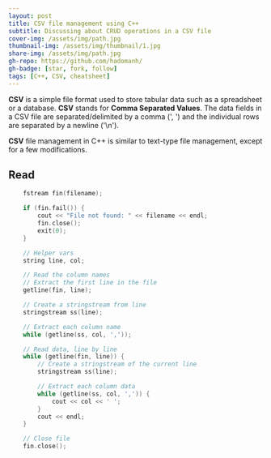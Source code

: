 ```yaml
---
layout: post
title: CSV file management using C++
subtitle: Discussing about CRUD operations in a CSV file
cover-img: /assets/img/path.jpg
thumbnail-img: /assets/img/thumbnail/1.jpg
share-img: /assets/img/path.jpg
gh-repo: https://github.com/hadomanh/
gh-badge: [star, fork, follow]
tags: [C++, CSV, cheatsheet]
---
```


**CSV** is a simple file format used to store tabular data such as a spreadsheet or a database. **CSV** stands for **Comma Separated Values**. The data fields in a CSV file are separated/delimited by a comma (', ') and the individual rows are separated by a newline ('\n'). 

**CSV** file management in C++ is similar to text-type file management, except for a few modifications.

## Read
```cpp
    fstream fin(filename);

	if (fin.fail()) {
		cout << "File not found: " << filename << endl;
		fin.close();
		exit(0);
	}

	// Helper vars
	string line, col;

	// Read the column names
	// Extract the first line in the file
	getline(fin, line);

	// Create a stringstream from line
	stringstream ss(line);

	// Extract each column name
	while (getline(ss, col, ','));

	// Read data, line by line
	while (getline(fin, line)) {
		// Create a stringstream of the current line
		stringstream ss(line);

        // Extract each column data
		while (getline(ss, col, ',')) {
            cout << col << ' ';
        }
        cout << endl;
	}

	// Close file
	fin.close();

```